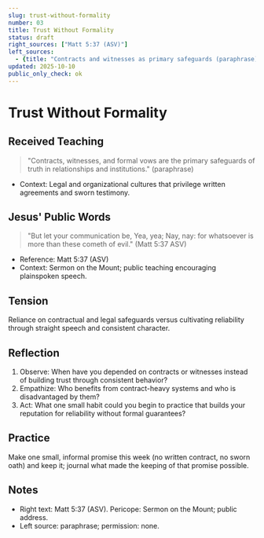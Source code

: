 ```yaml
---
slug: trust-without-formality
number: 03
title: Trust Without Formality
status: draft
right_sources: ["Matt 5:37 (ASV)"]
left_sources:
  - {title: "Contracts and witnesses as primary safeguards (paraphrase)", type: paraphrase, permission: none}
updated: 2025-10-10
public_only_check: ok
---
```


# Trust Without Formality

## Received Teaching
> "Contracts, witnesses, and formal vows are the primary safeguards of truth in relationships and institutions." (paraphrase)
- Context: Legal and organizational cultures that privilege written agreements and sworn testimony.

## Jesus' Public Words
> "But let your communication be, Yea, yea; Nay, nay: for whatsoever is more than these cometh of evil." (Matt 5:37 ASV)
- Reference: Matt 5:37 (ASV)
- Context: Sermon on the Mount; public teaching encouraging plainspoken speech.

## Tension
Reliance on contractual and legal safeguards versus cultivating reliability through straight speech and consistent character.

## Reflection
1. Observe: When have you depended on contracts or witnesses instead of building trust through consistent behavior?
2. Empathize: Who benefits from contract-heavy systems and who is disadvantaged by them?
3. Act: What one small habit could you begin to practice that builds your reputation for reliability without formal guarantees?

## Practice
Make one small, informal promise this week (no written contract, no sworn oath) and keep it; journal what made the keeping of that promise possible.

## Notes
- Right text: Matt 5:37 (ASV). Pericope: Sermon on the Mount; public address.
- Left source: paraphrase; permission: none.
